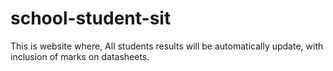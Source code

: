 # school-student-sit
This is website where, All students results will be automatically update, with inclusion of marks on datasheets.
